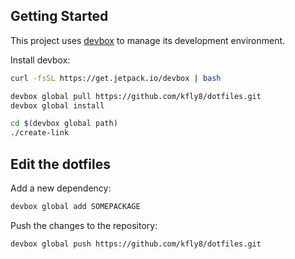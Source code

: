 ## Getting Started

This project uses [devbox](https://github.com/jetify-com/devbox) to manage its development environment.

Install devbox:
```sh
curl -fsSL https://get.jetpack.io/devbox | bash
```

```sh 
devbox global pull https://github.com/kfly8/dotfiles.git
devbox global install

cd $(devbox global path)
./create-link
```


## Edit the dotfiles

Add a new dependency:
```sh
devbox global add SOMEPACKAGE
```

Push the changes to the repository:
```sh
devbox global push https://github.com/kfly8/dotfiles.git
```
